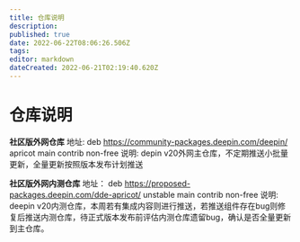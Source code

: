```yaml
---
title: 仓库说明
description: 
published: true
date: 2022-06-22T08:06:26.506Z
tags: 
editor: markdown
dateCreated: 2022-06-21T02:19:40.620Z
---
```


# 仓库说明
**社区版外网仓库**
地址: deb https://community-packages.deepin.com/deepin/ apricot main contrib non-free 
说明: depin v20外网主仓库，不定期推送小批量更新，全量更新按照版本发布计划推送

**社区版外网内测仓库**
地址： deb https://proposed-packages.deepin.com/dde-apricot/ unstable main contrib non-free
说明:  deepin v20内测仓库，本周若有集成内容则进行推送，若推送组件存在bug则修复后推送内测仓库，待正式版本发布前评估内测仓库遗留bug，确认是否全量更新到主仓库。